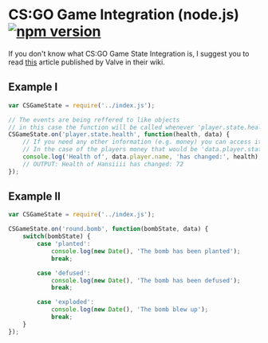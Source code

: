 # CS:GO Game Integration (node.js) [![npm version](https://badge.fury.io/js/cs-gamestate.svg)](https://www.npmjs.com/package/cs-gamestate)
If you don't know what CS:GO Game State Integration is, I suggest you to read [this](https://developer.valvesoftware.com/wiki/Counter-Strike:_Global_Offensive_Game_State_Integration) article published by Valve in their wiki.

## Example I
```javascript
var CSGameState = require('../index.js');

// The events are being reffered to like objects
// in this case the function will be called whenever 'player.state.health' changes
CSGameState.on('player.state.health', function(health, data) {
    // If you need any other information (e.g. money) you can access it in the data object
    // In the case of the players money that would be 'data.player.state.money'
	console.log('Health of', data.player.name, 'has changed:', health);
    // OUTPUT: Health of Hansiiii has changed: 72
});
```

## Example II
```javascript
var CSGameState = require('../index.js');

CSGameState.on('round.bomb', function(bombState, data) {
	switch(bombState) {
        case 'planted':
            console.log(new Date(), 'The bomb has been planted');
            break;

        case 'defused':
            console.log(new Date(), 'The bomb has been defused');
            break;

        case 'exploded':
            console.log(new Date(), 'The bomb blew up');
            break;
    }
});
```
